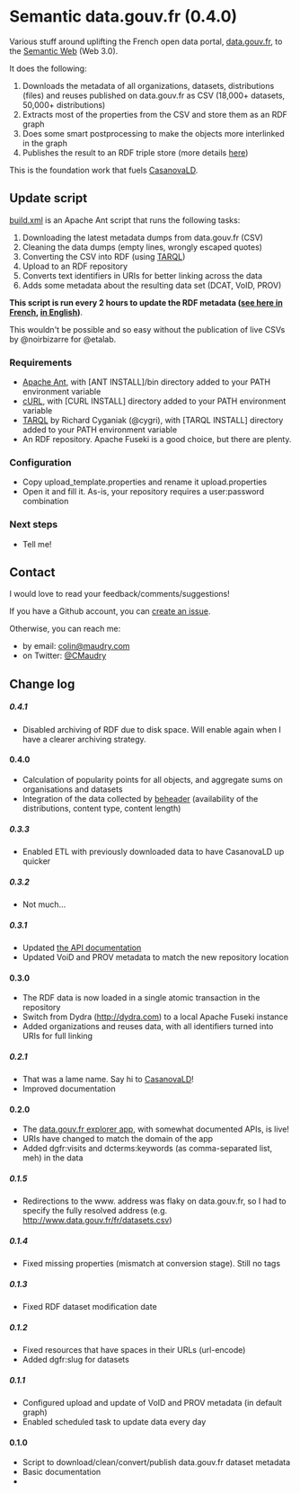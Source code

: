 Semantic data.gouv.fr (0.4.0)
==============

Various stuff around uplifting the French open data portal, [data.gouv.fr](http://data.gouv.fr/en), to the [Semantic Web](http://www.w3.org/standards/semanticweb) (Web 3.0).

It does the following:

1. Downloads the metadata of all organizations, datasets, distributions (files) and reuses published on data.gouv.fr as CSV (18,000+ datasets, 50,000+ distributions)
2. Extracts most of the properties from the CSV and store them as an RDF graph
3. Does some smart postprocessing to make the objects more interlinked in the graph
4. Publishes the result to an RDF triple store (more details [here](https://translate.google.com/translate?sl=fr&tl=en&js=y&prev=_t&hl=fr&ie=UTF-8&u=https%3A%2F%2Fwww.data.gouv.fr%2Ffr%2Fdatasets%2Fmetadonnees-des-jeux-de-donnees-publies-sur-data-gouv-fr-rdf-web-semantique%2F&edit-text=))

This is the foundation work that fuels [CasanovaLD](https://translate.google.com/translate?sl=fr&tl=en&js=y&prev=_t&hl=fr&ie=UTF-8&u=https%3A%2F%2Fwww.data.maudry.com%2Ffr&edit-text=).

## Update script

[build.xml](build.xml) is an Apache Ant script that runs the following tasks:

1. Downloading the latest metadata dumps from data.gouv.fr (CSV)
1. Cleaning the data dumps (empty lines, wrongly escaped quotes)
1. Converting the CSV into RDF (using [TARQL](https://github.com/cygri/tarql))
1. Upload to an RDF repository
1. Converts text identifiers in URIs for better linking across the data
1. Adds some metadata about the resulting data set (DCAT, VoID, PROV)

**This script is run every 2 hours to update the RDF metadata ([see here in French](https://www.data.gouv.fr/fr/datasets/metadonnees-des-jeux-de-donnees-publies-sur-data-gouv-fr-1/), [in English](https://translate.google.com/translate?sl=fr&tl=en&js=y&prev=_t&hl=fr&ie=UTF-8&u=https%3A%2F%2Fwww.data.gouv.fr%2Ffr%2Fdatasets%2Fmetadonnees-des-jeux-de-donnees-publies-sur-data-gouv-fr-rdf-web-semantique%2F&edit-text=))**.

This wouldn't be possible and so easy without the publication of live CSVs by @noirbizarre for @etalab.

### Requirements

- [Apache Ant](http://ant.apache.org/bindownload.cgi), with [ANT INSTALL]/bin directory added to your PATH environment variable
- [cURL](http://curl.haxx.se/download.html), with [CURL INSTALL] directory added to your PATH environment variable
- [TARQL](https://github.com/cygri/tarql) by Richard Cyganiak (@cygri), with [TARQL INSTALL] directory added to your PATH environment variable
- An RDF repository. Apache Fuseki is a good choice, but there are plenty.

### Configuration

- Copy upload_template.properties and rename it upload.properties
- Open it and fill it. As-is, your repository requires a user:password combination

### Next steps

- Tell me!

## Contact

I would love to read your feedback/comments/suggestions!

If you have a Github account, you can [create an issue](https://github.com/ColinMaudry/datagouvfr-rdf/issues/new).

Otherwise, you can reach me:

- by email: colin@maudry.com
- on Twitter: [@CMaudry](https://twitter.com/CMaudry)

## Change log

##### 0.4.1

- Disabled archiving of RDF due to disk space. Will enable again when I have a clearer archiving strategy.

#### 0.4.0

- Calculation of popularity points for all objects, and aggregate sums on organisations and datasets
- Integration of the data collected by [beheader](https://github.com/ColinMaudry/beheader) (availability of the distributions, content type, content length)

##### 0.3.3

- Enabled ETL with previously downloaded data to have CasanovaLD up quicker 

##### 0.3.2

- Not much...

##### 0.3.1

- Updated [the API documentation](https://www.data.maudry.com/fr/.doc#api)
- Updated VoiD and PROV metadata to match the new repository location

#### 0.3.0

- The RDF data is now loaded in a single atomic transaction in the repository
- Switch from Dydra (http://dydra.com) to a local Apache Fuseki instance
- Added organizations and reuses data, with all identifiers turned into URIs for full linking

##### 0.2.1

- That was a lame name. Say hi to [CasanovaLD](https://translate.google.com/translate?sl=fr&tl=en&js=y&prev=_t&hl=fr&ie=UTF-8&u=https%3A%2F%2Fwww.data.maudry.com%2Ffr&edit-text=)!
- Improved documentation

#### 0.2.0

- The [data.gouv.fr explorer app](https://translate.google.com/translate?sl=fr&tl=en&js=y&prev=_t&hl=fr&ie=UTF-8&u=https%3A%2F%2Fwww.data.maudry.com%2Ffr&edit-text=), with somewhat documented APIs, is live!
- URIs have changed to match the domain of the app
- Added dgfr:visits and dcterms:keywords (as comma-separated list, meh) in the data 

##### 0.1.5

- Redirections to the www. address was flaky on data.gouv.fr, so I had to specify the fully resolved address (e.g. http://www.data.gouv.fr/fr/datasets.csv)

##### 0.1.4

- Fixed missing properties (mismatch at conversion stage). Still no tags

##### 0.1.3

- Fixed RDF dataset modification date

##### 0.1.2

- Fixed resources that have spaces in their URLs (url-encode)
- Added dgfr:slug for datasets

##### 0.1.1

- Configured upload and update of VoID and PROV metadata (in default graph)
- Enabled scheduled task to update data every day

#### 0.1.0

- Script to download/clean/convert/publish data.gouv.fr dataset metadata
- Basic documentation
- 





